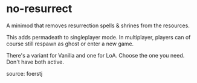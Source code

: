 # no-resurrect

A minimod that removes resurrection spells & shrines from the resources.

This adds permadeath to singleplayer mode. In multiplayer, players can of course still respawn as ghost or enter a new game.

There's a variant for Vanilla and one for LoA. Choose the one you need. Don't have both active.

source: foerstj
